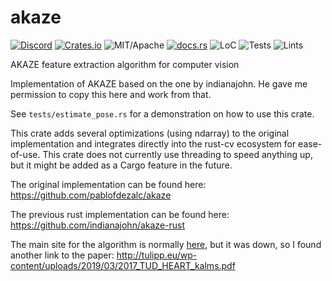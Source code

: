 # akaze

[![Discord][dci]][dcl] [![Crates.io][ci]][cl] ![MIT/Apache][li] [![docs.rs][di]][dl] ![LoC][lo] ![Tests][btl] ![Lints][bll]

[ci]: https://img.shields.io/crates/v/akaze.svg
[cl]: https://crates.io/crates/akaze/

[li]: https://img.shields.io/crates/l/specs.svg?maxAge=2592000

[di]: https://docs.rs/akaze/badge.svg
[dl]: https://docs.rs/akaze/

[lo]: https://tokei.rs/b1/github/rust-cv/akaze?category=code

[dci]: https://img.shields.io/discord/550706294311485440.svg?logo=discord&colorB=7289DA
[dcl]: https://discord.gg/d32jaam

[btl]: https://github.com/rust-cv/akaze/workflows/unit%20tests/badge.svg
[bll]: https://github.com/rust-cv/akaze/workflows/lints/badge.svg

AKAZE feature extraction algorithm for computer vision

Implementation of AKAZE based on the one by indianajohn. He gave me permission to copy this here and work from that.

See `tests/estimate_pose.rs` for a demonstration on how to use this crate.

This crate adds several optimizations (using ndarray) to the original implementation and integrates directly into the rust-cv ecosystem for ease-of-use. This crate does not currently use threading to speed anything up, but it might be added as a Cargo feature in the future.

The original implementation can be found here: https://github.com/pablofdezalc/akaze

The previous rust implementation can be found here: https://github.com/indianajohn/akaze-rust

The main site for the algorithm is normally [here](http://www.robesafe.com/personal/pablo.alcantarilla/kaze.html), but it was down, so I found another link to the paper: http://tulipp.eu/wp-content/uploads/2019/03/2017_TUD_HEART_kalms.pdf
